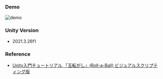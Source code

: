 ### Demo

![demo](https://github.com/mertcookimg/unity_ballgame/blob/feature-readme/Gif/demo.gif)

### Unity Version
- 2021.3.26f1

### Reference
- [Unity入門チュートリアル 「玉転がし」(Roll-a-Ball) ビジュアルスクリプティング版](https://learn.unity.com/project/roll-a-ball-visual-scripting-jp?uv=2021.1)



